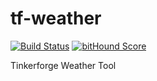 # tf-weather
[![Build Status](https://travis-ci.org/fscherwi/weather.svg)](https://travis-ci.org/fscherwi/weather) [![bitHound Score](https://www.bithound.io/github/fscherwi/weather/badges/score.svg)](https://www.bithound.io/github/fscherwi/weather)

Tinkerforge Weather Tool
